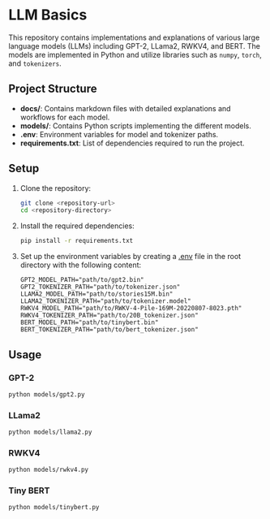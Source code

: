 # LLM Basics

This repository contains implementations and explanations of various large language models (LLMs) including GPT-2, LLama2, RWKV4, and BERT. The models are implemented in Python and utilize libraries such as `numpy`, `torch`, and `tokenizers`.

## Project Structure

- **docs/**: Contains markdown files with detailed explanations and workflows for each model.
- **models/**: Contains Python scripts implementing the different models.
- **.env**: Environment variables for model and tokenizer paths.
- **requirements.txt**: List of dependencies required to run the project.

## Setup

1. Clone the repository:

   ```sh
   git clone <repository-url>
   cd <repository-directory>
   ```

2. Install the required dependencies:

   ```sh
   pip install -r requirements.txt
   ```

3. Set up the environment variables by creating a [.env](http://_vscodecontentref_/7) file in the root directory with the following content:
   ```env
   GPT2_MODEL_PATH="path/to/gpt2.bin"
   GPT2_TOKENIZER_PATH="path/to/tokenizer.json"
   LLAMA2_MODEL_PATH="path/to/stories15M.bin"
   LLAMA2_TOKENIZER_PATH="path/to/tokenizer.model"
   RWKV4_MODEL_PATH="path/to/RWKV-4-Pile-169M-20220807-8023.pth"
   RWKV4_TOKENIZER_PATH="path/to/20B_tokenizer.json"
   BERT_MODEL_PATH="path/to/tinybert.bin"
   BERT_TOKENIZER_PATH="path/to/bert_tokenizer.json"
   ```

## Usage

### GPT-2

```sh
python models/gpt2.py
```

### LLama2

```sh
python models/llama2.py
```

### RWKV4

```sh
python models/rwkv4.py
```

### Tiny BERT

```sh
python models/tinybert.py
```
